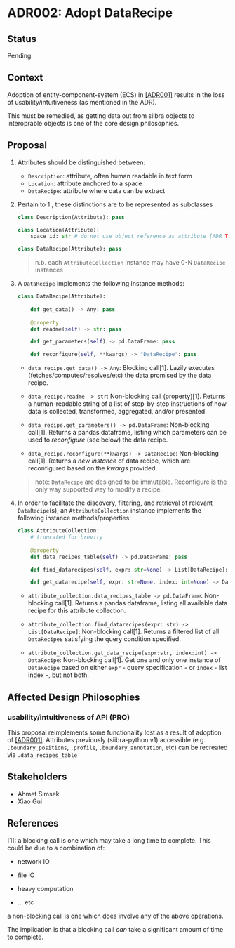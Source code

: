 # ADR002: Adopt DataRecipe

## Status

Pending

## Context

Adoption of entity-component-system (ECS) in [[ADR001]](ADR001-use-ecs.md) results in the loss of usability/intuitiveness (as mentioned in the ADR). 

This must be remedied, as getting data out from siibra objects to interoprable objects is one of the core design philosophies.

## Proposal

1. Attributes should be distinguished between:
    - `Description`: attribute, often human readable in text form
    - `Location`: attribute anchored to a space
    - `DataRecipe`: attribute where data can be extract


2. Pertain to 1., these distinctions are to be represented as subclasses

    ```python
    class Description(Attribute): pass

    class Location(Attribute):
        space_id: str # do not use object reference as attribute [ADR TBD]

    class DataRecipe(Attribute): pass
    ```

    > n.b. each `AttributeCollection` instance may have 0-N `DataRecipe` instances

3. A `DataRecipe` implements the following instance methods:

    ```python
    class DataRecipe(Attribute):
        
        def get_data() -> Any: pass
        
        @property
        def readme(self) -> str: pass

        def get_parameters(self) -> pd.DataFrame: pass

        def reconfigure(self, **kwargs) -> "DataRecipe": pass
    ```

    - `data_recipe.get_data() -> Any`: Blocking call[1]. Lazily executes (fetches/computes/resolves/etc) the data promised by the data recipe.

    - `data_recipe.readme -> str`: Non-blocking call (property)[1]. Returns a human-readable string of a list of step-by-step instructions of how data is collected, transformed, aggregated, and/or presented.

    - `data_recipe.get_parameters() -> pd.DataFrame`: Non-blocking call[1]. Returns a pandas dataframe, listing which parameters can be used to _reconfigure_ (see below) the data recipe.

    - `data_recipe.reconfigure(**kwargs) -> DataRecipe`: Non-blocking call[1]. Returns a _new instance_ of data recipe, which are reconfigured based on the _kwargs_ provided.

    > note: `DataRecipe` are designed to be immutable. Reconfigure is the only way supported way to modify a recipe.

4. In order to facilitate the discovery, filtering, and retrieval of relevant `DataRecipe`(s), an `AttributeCollection` instance implements the following instance methods/properties:

    ```python
    class AttributeCollection:
        # truncated for brevity
        
        @property
        def data_recipes_table(self) -> pd.DataFrame: pass

        def find_datarecipes(self, expr: str=None) -> List[DataRecipe]: pass

        def get_datarecipe(self, expr: str=None, index: int=None) -> DataRecipe: pass
    ```

    - `attribute_collection.data_recipes_table -> pd.DataFrame`: Non-blocking call[1]. Returns a pandas dataframe, listing all available data recipe for this attribute collection.

    - `attribute_collection.find_datarecipes(expr: str) -> List[DataRecipe]`: Non-blocking call[1]. Returns a filtered list of all `DataRecipe`s satisfying the query condition specified.

    - `attribute_collection.get_data_recipe(expr:str, index:int) -> DataRecipe`: Non-blocking call[1]. Get one and only one instance of `DataRecipe` based on either `expr` - query specification - or `index` - list index -, but not both.


<!-- to be added in future ADRs

4. Pertain to 3., a registry/factory where _ad hoc_ (or _derived_) `DataRecipe` can be generated based on existing attributes

    ```python

    TAdHocGen = Callable[[list[Attribute]], list[Attribute]]

    class DataRecipe(Attribute):
        
        _adhoc_dr_registry: ClassVar[list[TAdHocGen]]

        @classmethod
        def get_adhoc_datarecipe(cls):
            yield from cls._adhoc_dr_registry

        @classmethod
        def register_adhoc(cls, *args, **kwargs):
            def outer(fn: TAdHocGen):
                cls._adhoc_dr_registry.append(fn)
                return fn
            return outer


    @DataRecipe.register_adhoc()
    def adhoc_gen_my_data_recipe(attributes: list[Attribute]) -> list[DataRecipe]:
        foo_attr = [a.name == "foo" for a in attributes]
        bar_attr = [a.name == "bar" for a in attributes]
        # shortcircuit
        if len(foo_attr) == 0 or len(bar_attr) == 0:
            return []
        return [DataRecipe("foo", "bar")]
    

    
    class AttributeCollection:
        @property
        def data_recipes_table(self):
            
            attributes = [] # returns all attributes in actual implementation
            adhoc_data_recipes = [dr
                for fn in DataRecipe.get_adhoc_datarecipe()
                for dr in fn(attributes)]

            data_recipes = [] # returns datarecipe in actual implementation
            return pd.DataFrame(*adhoc_data_recipes, *data_recipes)
    ```

5. Pertain to 4., this call must be functional and pure (depends on no other variable, global or otherwise) -->


## Affected Design Philosophies

### usability/intuitiveness of API (PRO)

This proposal reimplements some functionality lost as a result of adoption of [[ADR001]](ADR001-use-ecs.md). Attributes previously (siibra-python v1) accessible (e.g. `.boundary_positions`, `.profile`, `.boundary_annotation`, etc) can be recreated via `.data_recipes_table`

<!-- ### extensibility (PRO)

New _adhoc_ / _derived_ data recipes can be added easily. -->

## Stakeholders

- Ahmet Simsek
- Xiao Gui

## References


[1]: a blocking call is one which may take a long time to complete. This could be due to a combination of:

- network IO

- file IO

- heavy computation

- ... etc

a non-blocking call is one which does involve any of the above operations. 

The implication is that a blocking call _can_ take a significant amount of time to complete. 
